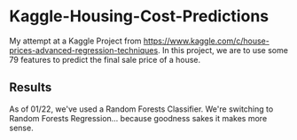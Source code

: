 # Kaggle-Housing-Cost-Predictions
My attempt at a Kaggle Project from https://www.kaggle.com/c/house-prices-advanced-regression-techniques. In this project, we are to use some 79 features to predict the final sale price of a house.

## Results
As of 01/22, we've used a Random Forests Classifier. We're switching to Random Forests Regression... because goodness sakes it makes more sense.
